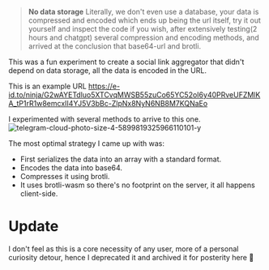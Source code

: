 > **No data storage** Literally, we don't even use a database, your data is compressed and encoded which ends up being the url itself, try it out yourself and inspect the code if you wish, after extensively testing(2 hours and chatgpt) several compression and encoding methods, and arrived at the conclusion that base64-url and brotli.

This was a fun experiment to create a social link aggregator that didn't depend on data storage, all the data is encoded in the URL.

This is an example URL
https://e-id.to/ninja/G2wAYETdluo5XTCvqMWSB55zuCo65YC52oI6y40PRveUFZMlKA_tP1rR1w8emcxII4YJ5V3bBc-ZlpNx8NyN6NB8M7KQNaEo

I experimented with several methods to arrive to this one.
![telegram-cloud-photo-size-4-5899819325966110101-y](https://github.com/adriangalilea/e-id/assets/90320947/a06d37a0-54b9-4aec-ae14-a096bcac31f9)

The most optimal strategy I came up with was:
- First serializes the data into an array with a standard format.
- Encodes the data into base64.
- Compresses it using brotli.
- It uses brotli-wasm so there's no footprint on the server, it all happens client-side.

# Update
I don't feel as this is a core necessity of any user, more of a personal curiosity detour, hence I deprecated it and archived it for posterity here 🧊

